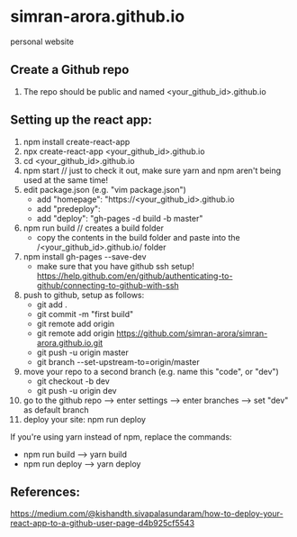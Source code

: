 # simran-arora.github.io
personal website

## Create a Github repo
1. The repo should be public and named <your_github_id>.github.io 

## Setting up the react app:  
1. npm install create-react-app  
2. npx create-react-app <your_github_id>.github.io 
3. cd <your_github_id>.github.io 
4. npm start // just to check it out, make sure yarn and npm aren't being used at the same time!  
5. edit package.json (e.g. "vim package.json")  
   - add "homepage": "https://<your_github_id>.github.io
   - add "predeploy": 
   - add "deploy": "gh-pages -d build -b master"
6. npm run build // creates a build folder  
   - copy the contents in the build folder and paste into the /<your_github_id>.github.io/ folder
7. npm install gh-pages --save-dev
   - make sure that you have github ssh setup! https://help.github.com/en/github/authenticating-to-github/connecting-to-github-with-ssh  
8. push to github, setup as follows:
   - git add .
   - git commit -m "first build"
   - git remote add origin
   - git remote add origin https://github.com/simran-arora/simran-arora.github.io.git
   - git push -u origin master
   - git branch --set-upstream-to=origin/master
9. move your repo to a second branch (e.g. name this "code", or "dev") 
   - git checkout -b dev
   - git push -u origin dev
10. go to the github repo --> enter settings --> enter branches --> set "dev" as default branch
11. deploy your site: npm run deploy

If you're using yarn instead of npm, replace the commands: 
- npm run build --> yarn build
- npm run deploy --> yarn deploy

## References:  
https://medium.com/@kishandth.sivapalasundaram/how-to-deploy-your-react-app-to-a-github-user-page-d4b925cf5543  


